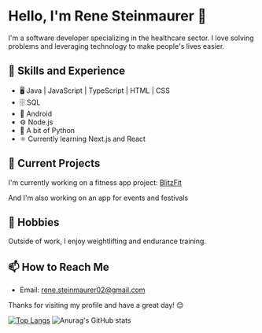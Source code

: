 # Hello, I'm Rene Steinmaurer 👋

I'm a software developer specializing in the healthcare sector. I love solving problems and leveraging technology to make people's lives easier.

## 🔭 Skills and Experience
- 🖥️ Java | JavaScript | TypeScript | HTML | CSS
- 🗄️ SQL
- 📱 Android
- ⚙️ Node.js
- 🐍 A bit of Python
- ⚛️ Currently learning Next.js and React

## 🌱 Current Projects
I'm currently working on a fitness app project: [BlitzFit](https://github.com/ReneSteinmaurer/BlitzFit)

And I'm also working on an app for events and festivals

## 💪 Hobbies
Outside of work, I enjoy weightlifting and endurance training. 

## 📫 How to Reach Me
- Email: [rene.steinmaurer02@gmail.com](mailto:rene.steinmaurer02@gmail.com)

Thanks for visiting my profile and have a great day! 😊

[![Top Langs](https://github-readme-stats.vercel.app/api/top-langs/?username=ReneSteinmaurer&layout=compact)](https://github.com/anuraghazra/github-readme-stats)
![Anurag's GitHub stats](https://github-readme-stats.vercel.app/api?username=anuraghazra&show_icons=true&theme=transparent)



